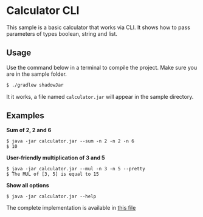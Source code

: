# Calculator CLI

This sample is a basic calculator that works via CLI. It shows how to pass parameters of types boolean, string and list.

## Usage

Use the command below in a terminal to compile the project. Make sure you are in the sample folder.

```bash
$ ./gradlew shadowJar
```

It it works, a file named `calculator.jar` will appear in the sample directory.

## Examples

**Sum of 2, 2 and 6**
```text
$ java -jar calculator.jar --sum -n 2 -n 2 -n 6
$ 10
```

**User-friendly multiplication of 3 and 5**
```text
$ java -jar calculator.jar --mul -n 3 -n 5 --pretty
$ The MUL of [3, 5] is equal to 15
```

**Show all options**
```text
$ java -jar calculator.jar --help
```

The complete implementation is available in [this file](src/main/kotlin/Main.kt)
